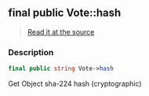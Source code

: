 ## final public Vote::hash

> [Read it at the source](https://github.com/julien-boudry/Condorcet/blob/master/src/Vote.php#L21)

### Description    

```php
final public string Vote->hash 
```

Get Object sha-224 hash (cryptographic)
    
